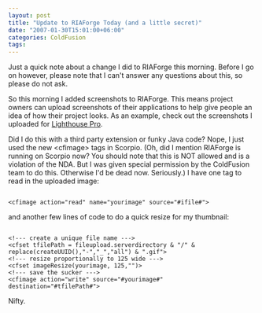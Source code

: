 ```yaml
---
layout: post
title: "Update to RIAForge Today (and a little secret)"
date: "2007-01-30T15:01:00+06:00"
categories: ColdFusion 
tags: 
---
```


Just a quick note about a change I did to RIAForge this morning. Before I go on however, please note that I can't answer any questions about this, so please do not ask.

So this morning I added screenshots to RIAForge. This means project owners can upload screenshots of their applications to help give people an idea of how their project looks. As an example, check out the screenshots I uploaded for <a href="http://lighthousepro.riaforge.org/index.cfm?event=page.projectscreenshots">
Lighthouse Pro</a>.

Did I do this with a third party extension or funky Java code? Nope, I just used the new &lt;cfimage&gt; tags in Scorpio. (Oh, did I mention RIAForge is running on Scorpio now? You should note that this is NOT allowed and is a violation of the NDA. But I was given special permission by
the ColdFusion team to do this. Otherwise I'd be dead now. Seriously.) I have one tag to read in the uploaded image:

<code>
&lt;cfimage action="read" name="yourimage" source="#ifile#"&gt;
</code>

and another few lines of code to do a quick resize for my thumbnail:

<code>
&lt;!--- create a unique file name ---&gt;
&lt;cfset tfilePath = fileupload.serverdirectory & "/" & replace(createUUID(),"-","_","all") & ".gif"&gt;
&lt;!--- resize proportionally to 125 wide ---&gt; 
&lt;cfset imageResize(yourimage, 125,"")&gt;
&lt;!--- save the sucker ---&gt;
&lt;cfimage action="write" source="#yourimage#" destination="#tfilePath#"&gt;
</code>

Nifty.